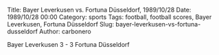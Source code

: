 Title: Bayer Leverkusen vs. Fortuna Düsseldorf, 1989/10/28
Date: 1989/10/28 00:00
Category: sports
Tags: football, football scores, Bayer Leverkusen, Fortuna Düsseldorf
Slug: bayer-leverkusen-vs-fortuna-dusseldorf
Author: carbonero


Bayer Leverkusen 3 - 3 Fortuna Düsseldorf
